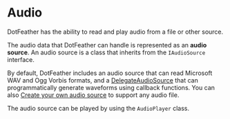 # Audio

DotFeather has the ability to read and play audio from a file or other source.

The audio data that DotFeather can handle is represented as an **audio source**. An audio source is a class that inherits from the `IAudioSource` interface.

By default, DotFeather includes an audio source that can read Microsoft WAV and Ogg Vorbis formats, and a [DelegateAudioSource](audio/delegate.md) that can programmatically generate waveforms using callback functions. You can also [Create your own audio source](plugin/audiosource.md) to support any audio file.


The audio source can be played by using the `AudioPlayer` class.

